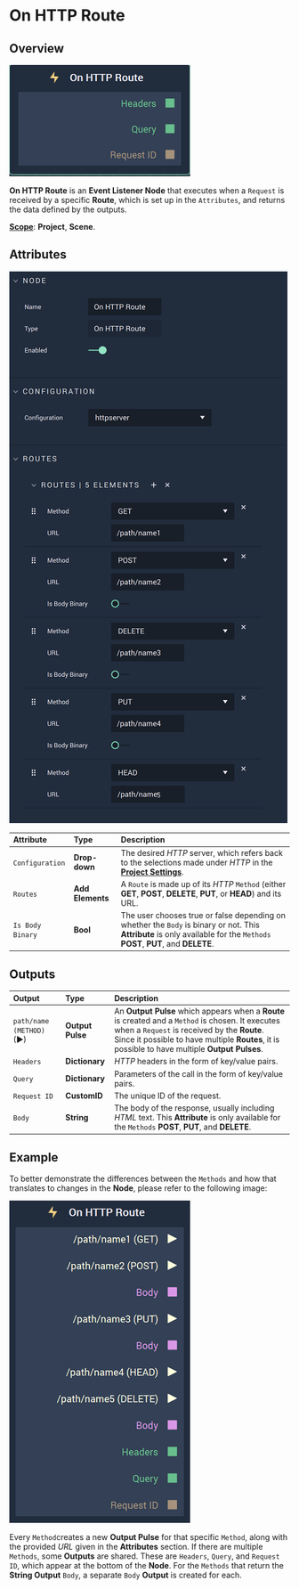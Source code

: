 # On HTTP Route

## Overview

![The On HTTP Route Node.](../../../../.gitbook/assets/onhttproutenode.png)

**On HTTP Route** is an **Event Listener Node** that executes when a `Request` is received  by a specific **Route**, which is set up in the `Attributes`, and returns the data defined by the outputs.

[**Scope**](../../overview.md#scopes): **Project**, **Scene**.

## Attributes

![The On HTTP Route Node Attributes.](../../../../.gitbook/assets/onhttprouteattributes2.png)

| Attribute | Type | Description |
| :--- | :--- | :--- |
| `Configuration` | **Drop-down** | The desired _HTTP_ server, which refers back to the selections made under *HTTP* in the [**Project Settings**](../../../modules/project-settings.md). |
| `Routes` | **Add Elements** | A `Route` is made up of its _HTTP_ `Method` \(either **GET**, **POST**, **DELETE**, **PUT**, or **HEAD**\) and its URL. |
|`Is Body Binary`|**Bool**|The user chooses true or false depending on whether the `Body` is binary or not. This **Attribute** is only available for the `Methods` **POST**, **PUT**, and **DELETE**.|

## Outputs

| Output | Type | Description |
| :--- | :--- | :--- |
| `path/name (METHOD)` \(►\) |**Output Pulse**| An **Output Pulse** which appears when a **Route** is created and a `Method` is chosen. It executes when a `Request` is received by the **Route**. Since it possible to have multiple **Routes**, it is possible to have multiple **Output Pulses**.|
| `Headers` | **Dictionary** | _HTTP_ headers in the form of key/value pairs. |
| `Query` | **Dictionary** | Parameters of the call in the form of key/value pairs. |
| `Request ID` | **CustomID** | The unique ID of the request. |
|`Body`| **String** | The body of the response, usually including _HTML_ text. This **Attribute** is only available for the `Methods` **POST**, **PUT**, and **DELETE**.|


## Example

To better demonstrate the differences between the `Methods` and how that translates to changes in the **Node**, please refer to the following image:

![On HTTP Route Node](../../../../.gitbook/assets/onhttproutenodeexample%20-%20Copy.png)

Every `Method`creates a new **Output Pulse** for that specific `Method`, along with the provided *URL* given in the **Attributes** section. If there are multiple `Methods`, some **Outputs** are shared. These are `Headers`, `Query`, and `Request ID`, which appear at the bottom of the **Node**. For the `Methods` that return the **String Output** `Body`, a separate `Body` **Output** is created for each. 

